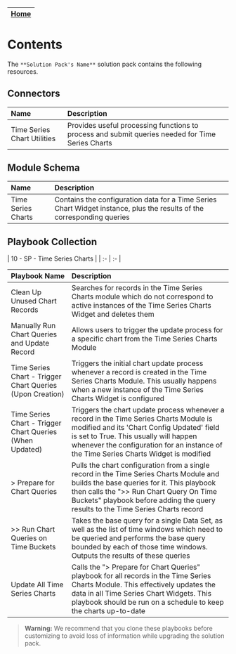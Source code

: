 | [Home](../README.md) |
|--------------------------------------------|

# Contents

The `**Solution Pack's Name**` solution pack contains the following resources.

## Connectors

|**Name**|**Description**|
| :- | :- |
| Time Series Chart Utilities | Provides useful processing functions to process and submit queries needed for Time Series Charts |

## Module Schema

|**Name**|**Description**|
| :- | :- |
| Time Series Charts | Contains the configuration data for a Time Series Chart Widget instance, plus the results of  the corresponding queries |

## Playbook Collection

| 10 - SP - Time Series Charts |
| :- | :- |


**Playbook Name**|**Description**|
| :- | :- |
| Clean Up Unused Chart Records | Searches for records in the Time Series Charts module which do not correspond to active instances of the Time Series Charts Widget and deletes them |
| Manually Run Chart Queries and Update Record | Allows users to trigger the update process for a specific chart from the Time Series Charts Module |
| Time Series Chart - Trigger Chart Queries (Upon Creation) | Triggers the initial chart update process whenever a record is created in the Time Series Charts Module. This usually happens when a new instance of the Time Series Charts Widget is configured |
| Time Series Chart - Trigger Chart Queries (When Updated) | Triggers the chart update process whenever a record in the Time Series Charts Module is modified and its 'Chart Config Updated' field is set to True. This usually will happen whenever the configuration for an instance of the Time Series Charts Widget is modified |
| > Prepare for Chart Queries | Pulls the chart configuration from a single record in the Time Series Charts Module and builds the base queries for it. This playbook then calls the ">> Run Chart Query On Time Buckets" playbook before adding the query results to the Time Series Charts record |
| >> Run Chart Queries on Time Buckets | Takes the base query for a single Data Set, as well as the list of time windows which need to be queried and performs the base query bounded by each of those time windows. Outputs the results of these queries |
| Update All Time Series Charts | Calls the "> Prepare for Chart Queries" playbook for all records in the Time Series Charts Module. This effectively updates the data in all Time Series Chart Widgets. This playbook should be run on a schedule to keep the charts up-to-date |

>**Warning:** We recommend that you clone these playbooks before customizing to avoid loss of information while upgrading the solution pack.
